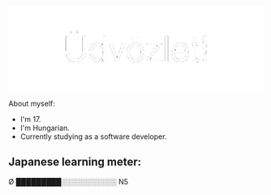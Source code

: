 <img src="media/udvozlet-nh.gif" align="center">

About myself:
- I'm 17.
- I'm Hungarian.
- Currently studying as a software developer.

## Japanese learning meter:
Ø █████████░️░️░️░️░️░️░️░️░️░️░️ N5
